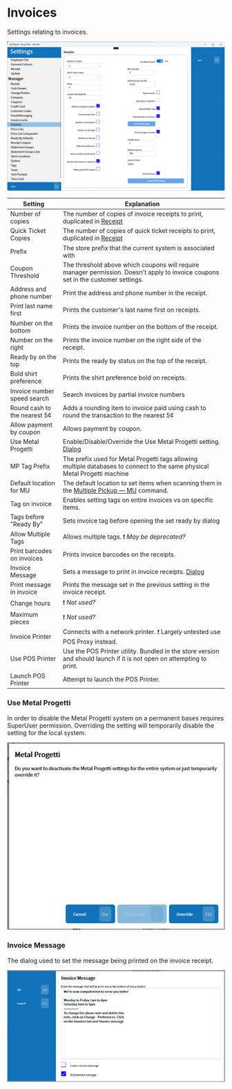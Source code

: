 # Invoices

Settings relating to invoices.

![Invoices](/.attachments/Documentation/Invoices.png "Invoices")

| Setting | Explanation |
| --- | --- |
| Number of copies | The number of copies of invoice receipts to print, duplicated in [Receipt](/Documentation/Setup/All-Employees/Receipt.md) |
| Quick Ticket Copies | The number of copies of quick ticket receipts to print, duplicated in [Receipt](/Documentation/Setup/All-Employees/Receipt.md) |
| Prefix | The store prefix that the current system is associated with |
| Coupon Threshold | The threshold above which coupons will require manager permission. Doesn't apply to invoice coupons set in the customer settings. |
| Address and phone number | Print the address and phone number in the receipt. |
| Print last name first | Prints the customer's last name first on receipts. |
| Number on the bottom | Prints the invoice number on the bottom of the receipt. |
| Number on the right | Prints the invoice number on the right side of the receipt. |
| Ready by on the top | Prints the ready by status on the top of the receipt. |
| Bold shirt preference | Prints the shirt preference bold on receipts. |
| Invoice number speed search | Search invoices by partial invoice numbers |
| Round cash to the nearest 5¢ | Adds a rounding item to invoice paid using cash to round the transaction to the nearest 5¢ |
| Allow payment by coupon | Allows payment by coupon. |
| Use Metal Progetti | Enable/Disable/Override the Use Metal Progetti setting. [Dialog](#use-metal-progetti) |
| MP Tag Prefix | The prefix used for Metal Progetti tags allowing multiple databases to connect to the same physical Metal Progetti machine |
| Default location for MU | The default location to set items when scanning them in the [Multiple Pickup — MU](/Documentation/Commands/Multiple-Pickup-—-MU.md) command. |
| Tag on invoice | Enables setting tags on entire invoices vs on specific items. |
| Tags before "Ready By" | Sets invoice tag before opening the set ready by dialog |
| Allow Multiple Tags | Allows multiple tags. ❗ _May be deprecated?_ |
| Print barcodes on invoices | Prints invoice barcodes on the receipts. |
| Invoice Message | Sets a message to print in invoice receipts. [Dialog](#invoice-message) |
| Print message in invoice | Prints the message set in the previous setting in the invoice receipt. |
| Change hours | ❗ _Not used?_ |
| Maximum pieces | ❗ _Not used?_ |
| Invoice Printer | Connects with a network printer. ❗ Largely untested use POS Proxy instead. |
| Use POS Printer | Use the POS Printer utility. Bundled in the store version and should launch if it is not open on attempting to print. |
| Launch POS Printer | Attempt to launch the POS Printer. |

### Use Metal Progetti

In order to disable the Metal Progetti system on a permanent bases requires SuperUser permission. Overriding the setting will temporarily disable the setting for the local system. 

![Use Metal Progetti](/.attachments/Documentation/Invoices-UseMP.png "Use Metal Progetti")

### Invoice Message

The dialog used to set the message being printed on the invoice receipt.

![Invoice Message](/.attachments/Documentation/Invoices-InvoiceMessage.png "Invoice Message")